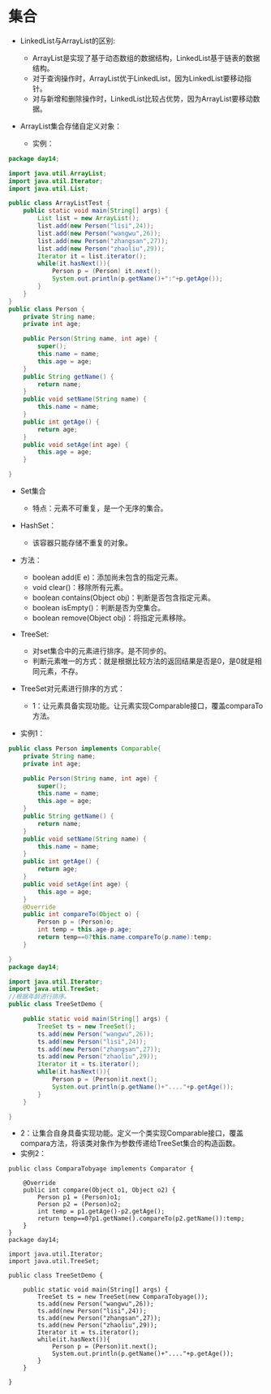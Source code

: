 # 集合
* LinkedList与ArrayList的区别:
  * ArrayList是实现了基于动态数组的数据结构，LinkedList基于链表的数据结构。
  * 对于查询操作时，ArrayList优于LinkedList，因为LinkedList要移动指针。
  * 对与新增和删除操作时，LinkedList比较占优势，因为ArrayList要移动数据。


* ArrayList集合存储自定义对象：
  * 实例：


```java
package day14;

import java.util.ArrayList;
import java.util.Iterator;
import java.util.List;

public class ArrayListTest {
    public static void main(String[] args) {
		List list = new ArrayList();
		list.add(new Person("lisi",24));
		list.add(new Person("wangwu",26));
		list.add(new Person("zhangsan",27));
		list.add(new Person("zhaoliu",29));
		Iterator it = list.iterator();
		while(it.hasNext()){
			Person p = (Person) it.next();
			System.out.println(p.getName()+":"+p.getAge());
		}
	}
}
public class Person {
	private String name;
	private int age;

	public Person(String name, int age) {
		super();
		this.name = name;
		this.age = age;
	}
	public String getName() {
		return name;
	}
	public void setName(String name) {
		this.name = name;
	}
	public int getAge() {
		return age;
	}
	public void setAge(int age) {
		this.age = age;
	}

}

```


* Set集合
  * 特点：元素不可重复，是一个无序的集合。


* HashSet：
  * 该容器只能存储不重复的对象。
* 方法：
  * boolean add(E e)：添加尚未包含的指定元素。
  * void clear()：移除所有元素。
  * boolean contains(Object obj)：判断是否包含指定元素。
  * boolean isEmpty()：判断是否为空集合。
  * boolean remove(Object obj)：将指定元素移除。


* TreeSet:
  * 对set集合中的元素进行排序。是不同步的。
  * 判断元素唯一的方式：就是根据比较方法的返回结果是否是0，是0就是相同元素，不存。


* TreeSet对元素进行排序的方式：
  * 1：让元素具备实现功能。让元素实现Comparable接口，覆盖comparaTo方法。
* 实例1：


```java
public class Person implements Comparable{
	private String name;
	private int age;

	public Person(String name, int age) {
		super();
		this.name = name;
		this.age = age;
	}
	public String getName() {
		return name;
	}
	public void setName(String name) {
		this.name = name;
	}
	public int getAge() {
		return age;
	}
	public void setAge(int age) {
		this.age = age;
	}
	@Override
	public int compareTo(Object o) {
		Person p = (Person)o;
		int temp = this.age-p.age;
		return temp==0?this.name.compareTo(p.name):temp;
	}

}
package day14;

import java.util.Iterator;
import java.util.TreeSet;
//根据年龄进行排序。
public class TreeSetDemo {

	public static void main(String[] args) {
		TreeSet ts = new TreeSet();
		ts.add(new Person("wangwu",26));
		ts.add(new Person("lisi",24));
		ts.add(new Person("zhangsan",27));
		ts.add(new Person("zhaoliu",29));
		Iterator it = ts.iterator();
		while(it.hasNext()){
			Person p = (Person)it.next();
			System.out.println(p.getName()+"...."+p.getAge());
		}
	}

}
``` 
  * 2：让集合自身具备实现功能。定义一个类实现Comparable接口，覆盖compara方法，将该类对象作为参数传递给TreeSet集合的构造函数。
* 实例2：


```java：
public class ComparaTobyage implements Comparator {

	@Override
	public int compare(Object o1, Object o2) {
		Person p1 = (Person)o1;
		Person p2 = (Person)o2;
		int temp = p1.getAge()-p2.getAge();
		return temp==0?p1.getName().compareTo(p2.getName()):temp;
	}    
}
package day14;

import java.util.Iterator;
import java.util.TreeSet;

public class TreeSetDemo {

	public static void main(String[] args) {
		TreeSet ts = new TreeSet(new ComparaTobyage());
		ts.add(new Person("wangwu",26));
		ts.add(new Person("lisi",24));
		ts.add(new Person("zhangsan",27));
		ts.add(new Person("zhaoliu",29));
		Iterator it = ts.iterator();
		while(it.hasNext()){
			Person p = (Person)it.next();
			System.out.println(p.getName()+"...."+p.getAge());
		}
	}

}
```